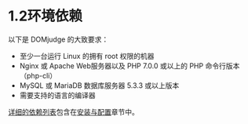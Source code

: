 # 1.2环境依赖
以下是 DOMjudge 的大致要求：

* 至少一台运行 Linux 的拥有 root 权限的机器
* Nginx 或 Apache Web服务器以及 PHP 7.0.0 或以上的 PHP 命令行版本（php-cli）
* MySQL 或 MariaDB 数据库服务器 5.3.3 或以上版本
* 需要支持的语言的编译器

[详细的依赖列表](../2-contest-planning/2.2-requirements.md)包含在[安装与配置](../3-installation-and-configuration/README.md)章节中。
